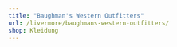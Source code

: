 ```yaml
---
title: "Baughman's Western Outfitters"
url: /livermore/baughmans-western-outfitters/
shop: Kleidung
---
```

